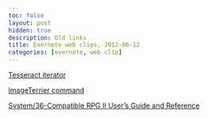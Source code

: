 ```yaml
---
toc: false
layout: post
hidden: true
description: Old links
title: Evernote web clips, 2012-06-12
categories: [evernote, web clip]
---
```


[Tesseract iterator](http://stackoverflow.com/questions/7925898/can-not-use-choiceiterator-in-tesseract)

[ImageTerrier command](http://publib.boulder.ibm.com/infocenter/iseries/v5r3/topic/books/c0918180.pdf)

[System/36-Compatible RPG II User’s Guide and Reference]()

